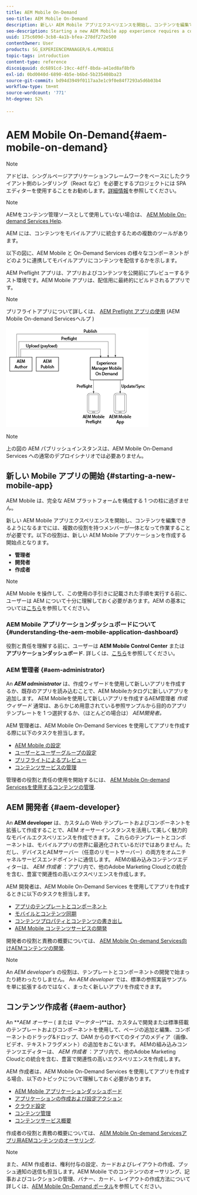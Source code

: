 ```yaml
---
title: AEM Mobile On-Demand
seo-title: AEM Mobile On-Demand
description: 新しい AEM Mobile アプリエクスペリエンスを開始し、コンテンツを編集できるようになるまでには、複数の役割を持つメンバーが一体となって作業することが必要です。このページでは、AEM Mobile On-demand Services の概要について説明します。
seo-description: Starting a new AEM Mobile app experience requires a cohesion of roles before it is ready for content editing. Follow this page to get started with AEM mobile On-Demand services.
uuid: 175c609d-3cb8-4a1b-bfea-278df272e500
contentOwner: User
products: SG_EXPERIENCEMANAGER/6.4/MOBILE
topic-tags: introduction
content-type: reference
discoiquuid: dc6891cd-19cc-4dff-8bda-a41ed8af8bfb
exl-id: 0bd0040d-6890-4b5e-b6bd-5b235408ba23
source-git-commit: bd94d3949f0117aa3e1c9f0e84f7293a5d6b03b4
workflow-type: tm+mt
source-wordcount: '771'
ht-degree: 52%

---
```


# AEM Mobile On-Demand{#aem-mobile-on-demand}

>[!NOTE]
>
>アドビは、シングルページアプリケーションフレームワークをベースにしたクライアント側のレンダリング（React など）を必要とするプロジェクトには SPA エディターを使用することをお勧めします。[詳細情報](/help/sites-developing/spa-overview.md)を参照してください。

>[!NOTE]
>
>AEMをコンテンツ管理ソースとして使用していない場合は、 [AEM Mobile On-demand Services Help](https://helpx.adobe.com/jp/digital-publishing-solution/topics.html).

AEM には、コンテンツをモバイルアプリに統合するための複数のツールがあります。

以下の図に、AEM Mobile と On-Demand Services の様々なコンポーネントがどのように連携してモバイルアプリにコンテンツを配信するかを示します。

AEM Preflight アプリは、アプリおよびコンテンツを公開前にプレビューするテスト環境です。AEM Mobile アプリは、配信用に最終的にビルドされるアプリです。

>[!NOTE]
>
>プリフライトアプリについて詳しくは、 [AEM Preflight アプリの使用](https://helpx.adobe.com/jp/digital-publishing-solution/help/preflight-app.html) (AEM Mobile On-demand Servicesヘルプ )

![chlimage_1-171](assets/chlimage_1-171.png)

>[!NOTE]
>
>上の図の AEM パブリッシュインスタンスは、AEM Mobile On-Demand Services への通常のデプロイシナリオでは必要ありません。

## 新しい Mobile アプリの開始 {#starting-a-new-mobile-app}

AEM Mobile は、完全な AEM プラットフォームを構成する 1 つの柱に過ぎません。

新しい AEM Mobile アプリエクスペリエンスを開始し、コンテンツを編集できるようになるまでには、複数の役割を持つメンバーが一体となって作業することが必要です。以下の役割は、新しい AEM Mobile アプリケーションを作成する開始点となります。

* **管理者**
* **開発者**
* **作成者**

>[!NOTE]
>
>AEM Mobile を操作して、この使用の手引きに記載された手順を実行する前に、ユーザーは AEM について十分に理解しておく必要があります。AEM の基本については[こちら](/help/sites-deploying/deploy.md)を参照してください。

### AEM Mobile アプリケーションダッシュボードについて {#understanding-the-aem-mobile-application-dashboard}

役割と責任を理解する前に、ユーザーは **AEM Mobile Control Center** または **アプリケーションダッシュボード**. 詳しくは、[こちら](/help/mobile/mobile-apps-ondemand-application-dashboard.md)を参照してください。

### AEM 管理者 {#aem-administrator}

An ***AEM administrator*** は、作成ウィザードを使用して新しいアプリを作成するか、既存のアプリを読み込むことで、AEM Mobileカタログに新しいアプリを追加します。 AEM Mobileを使用して新しいアプリを作成するAEM管理者 *作成ウィザード* 通常は、あらかじめ用意されている参照サンプルから目的のアプリテンプレートを 1 つ選択するか、（ほとんどの場合は） *AEM開発者。*

AEM 管理者は、AEM Mobile On-Demand Services を使用してアプリを作成する際に以下のタスクを担当します。

* [AEM Mobile の設定](/help/mobile/aem-mobile-setup.md)
* [ユーザーとユーザーグループの設定](/help/mobile/aem-mobile-configure-users.md)
* [プリフライトによるプレビュー](/help/mobile/aem-mobile-manage-ondemand-services.md)
* [コンテンツサービスの管理](/help/mobile/developing-content-services.md)

管理者の役割と責任の使用を開始するには、 [AEM Mobile On-demand Servicesを使用するコンテンツの管理](/help/mobile/aem-mobile.md).

## AEM 開発者 {#aem-developer}

An **AEM developer** は、カスタムの Web テンプレートおよびコンポーネントを拡張して作成することで、AEM オーサーインスタンスを活用して美しく魅力的なモバイルエクスペリエンスを作成できます。 これらのテンプレートとコンポーネントは、モバイルアプリの世界に最適化されているだけではありません。ただし、デバイスとAEMサーバー（任意のリモートサーバー）の両方をオムニチャネルサービスエンドポイントに通信します。 AEMの組み込みコンテンツエディターは、 *AEM 作成者* ：アプリ内で、他のAdobe Marketing Cloudとの統合を含む、豊富で関連性の高いエクスペリエンスを作成します。

AEM 開発者は、AEM Mobile On-Demand Services を使用してアプリを作成するときに以下のタスクを担当します。

* [アプリのテンプレートとコンポーネント](/help/mobile/app-templates-and-components1.md)
* [モバイルとコンテンツ同期](/help/mobile/mobile-ondemand-contentsync.md)
* [コンテンツプロパティとコンテンツの書き出し](/help/mobile/on-demand-content-properties-exporting.md)
* [AEM Mobile コンテンツサービスの開発](/help/mobile/developing-content-services.md)

開発者の役割と責務の概要については、 [AEM Mobile On-demand Services向けAEMコンテンツの開発](/help/mobile/aem-mobile-on-demand.md).

>[!NOTE]
>
>An *AEM developer&#39;s* の役割は、テンプレートとコンポーネントの開発で始まったり終わったりしません。 An *AEM developer* では、標準の参照実装サンプルを単に拡張するのではなく、まったく新しいアプリを作成できます。

## コンテンツ作成者 {#aem-author}

An ***AEM オーサー* ( または *マーケター*)**は、カスタムで開発または標準搭載のテンプレートおよびコンポーネントを使用して、ページの追加と編集、コンポーネントのドラッグ&amp;ドロップ、DAM からのすべてのタイプのメディア（画像、ビデオ、テキストフラグメント）の追加をおこないます。 AEMの組み込みコンテンツエディターは、 *AEM 作成者* ：アプリ内で、他のAdobe Marketing Cloudとの統合を含む、豊富で関連性の高いエクスペリエンスを作成します。

AEM 作成者は、AEM Mobile On-Demand Services を使用してアプリを作成する場合、以下のトピックについて理解しておく必要があります。

* [AEM Mobile アプリケーションダッシュボード](/help/mobile/mobile-apps-ondemand-application-dashboard.md)
* [アプリケーションの作成および設定アクション](/help/mobile/mobile-apps-ondemand-application-create-configure-action.md)
* [クラウド設定](/help/mobile/mobile-on-demand-associating-an-on-demand-app-to-cloud-configuration.md)
* [コンテンツ管理](/help/mobile/mobile-apps-ondemand-manage-content-ondemand.md)
* [コンテンツサービス概要](/help/mobile/develop-content-as-a-service.md)

作成者の役割と責務の概要については、 [AEM Mobile On-demand Servicesアプリ用AEMコンテンツのオーサリング](/help/mobile/mobile-apps-ondemand.md).

>[!NOTE]
>
>また、AEM 作成者は、権利付与の設定、カードおよびレイアウトの作成、プッシュ通知の送信も担当します。AEM Mobile でのコンテンツのオーサリング、記事およびコレクションの管理、バナー、カード、レイアウトの作成方法について詳しくは、[AEM Mobile On-Demand ポータル](https://helpx.adobe.com/jp/digital-publishing-solution/topics.html#dynamicpod_reference_2)を参照してください。
